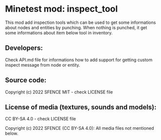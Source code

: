 Minetest mod: inspect_tool
==========================
This mod add inspection tools which can be used to get some informations about nodes and entities by punching. When nothing is punched, it get some informations about item below tool in inventory.

Developers:
-------------

Check API.md file for informations how to add support for getting custom inspect message from node or entity.

Source code:
-----------------------
Copyright (c) 2022 SFENCE
MIT - check LICENSE file

License of media (textures, sounds and models):
-----------------------------------------------
CC BY-SA 4.0 - check LICENSE file

Copyright (c) 2022 SFENCE (CC BY-SA 4.0):
All media files not mentioned below.


